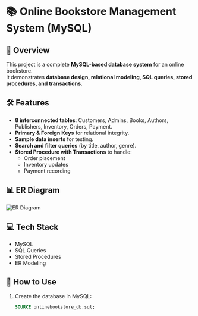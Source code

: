# 📚 Online Bookstore Management System (MySQL)

## 📌 Overview
This project is a complete **MySQL-based database system** for an online bookstore.  
It demonstrates **database design, relational modeling, SQL queries, stored procedures, and transactions**.

## 🛠 Features
- **8 interconnected tables**: Customers, Admins, Books, Authors, Publishers, Inventory, Orders, Payment.
- **Primary & Foreign Keys** for relational integrity.
- **Sample data inserts** for testing.
- **Search and filter queries** (by title, author, genre).
- **Stored Procedure with Transactions** to handle:
  - Order placement
  - Inventory updates
  - Payment recording

## 📊 ER Diagram
![ER Diagram](onlinebookstore_ER_diagram_improved(1).png)

## 💻 Tech Stack
- MySQL
- SQL Queries
- Stored Procedures
- ER Modeling

## 🚀 How to Use
1. Create the database in MySQL:
   ```sql
   SOURCE onlinebookstore_db.sql;

